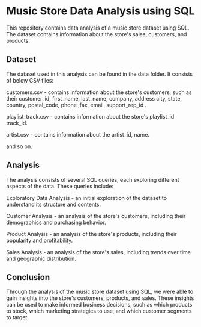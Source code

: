# Music Store Data Analysis using SQL

This repository contains data analysis of a music store dataset using SQL. The dataset contains information about the store's sales, customers, and products.


## Dataset

The dataset used in this analysis can be found in the data folder. It consists of below CSV files:

customers.csv - contains information about the store's customers, such as their customer_id,	first_name,	last_name,	company,	address	city,	state,	country,	postal_code,	phone	,fax,	email,	support_rep_id
.

playlist_track.csv - contains information about the store's playlist_id	track_id.

artist.csv - contains information about the artist_id, name.

and so on.


## Analysis

The analysis consists of several SQL queries, each exploring different aspects of the data. These queries include:

Exploratory Data Analysis - an initial exploration of the dataset to understand its structure and contents.

Customer Analysis - an analysis of the store's customers, including their demographics and purchasing behavior.

Product Analysis - an analysis of the store's products, including their popularity and profitability.

Sales Analysis - an analysis of the store's sales, including trends over time and geographic distribution.


## Conclusion

Through the analysis of the music store dataset using SQL, we were able to gain insights into the store's customers, products, and sales. These insights can be used to make informed business decisions, such as which products to stock, which marketing strategies to use, and which customer segments to target.
